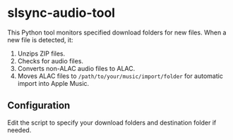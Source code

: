 # slsync-audio-tool

This Python tool monitors specified download folders for new files. When a new file is detected, it:

1. Unzips ZIP files.
2. Checks for audio files.
3. Converts non-ALAC audio files to ALAC.
4. Moves ALAC files to `/path/to/your/music/import/folder` for automatic import into Apple Music.

## Configuration

Edit the script to specify your download folders and destination folder if needed.
